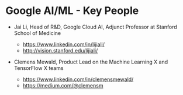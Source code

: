 
Google AI/ML - Key People
====

* Jai Li, Head of R&D, Google Cloud AI, Adjunct Professor at Stanford School of Medicine
  * https://www.linkedin.com/in/lijiali/
  * http://vision.stanford.edu/lijiali/


* Clemens Mewald, Product Lead on the Machine Learning X and TensorFlow X teams
  * https://www.linkedin.com/in/clemensmewald/
  * https://medium.com/@clemensm
